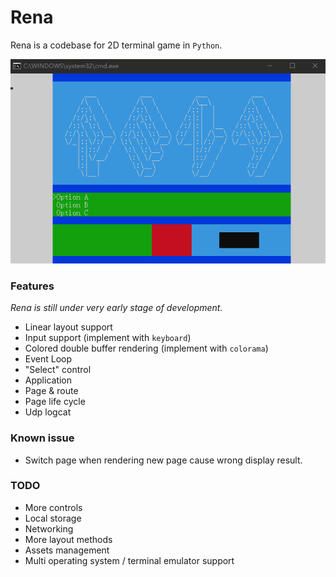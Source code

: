 # Rena

Rena is a codebase for 2D terminal game in `Python`.

![Rena](Rena.gif)

### Features

*Rena is still under very early stage of development.*

+ Linear layout support
+ Input support (implement with `keyboard`)
+ Colored double buffer rendering (implement with `colorama`)
+ Event Loop
+ "Select" control
+ Application
+ Page & route
+ Page life cycle
+ Udp logcat

### Known issue

+ Switch page when rendering new page cause wrong display result.

### TODO

+ More controls
+ Local storage
+ Networking
+ More layout methods
+ Assets management
+ Multi operating system / terminal emulator support
